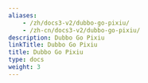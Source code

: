 ```yaml
---
aliases:
    - /zh/docs3-v2/dubbo-go-pixiu/
    - /zh-cn/docs3-v2/dubbo-go-pixiu/
description: Dubbo Go Pixiu
linkTitle: Dubbo Go Pixiu
title: Dubbo Go Pixiu
type: docs
weight: 3
---
```

